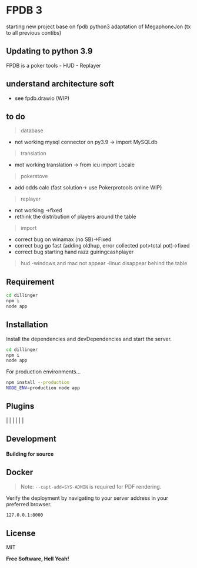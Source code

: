 # FPDB 3
starting new project base on fpdb python3 adaptation of MegaphoneJon (tx to all previous contibs)
## Updating to python 3.9
FPDB is a poker tools - HUD - Replayer

## understand architecture soft

- see fpdb.drawio (WIP)

## to do
>database
- not working mysql connector on py3.9 -> import MySQLdb
>translation
- mot working translation -> from icu import Locale
>pokerstove
- add odds calc (fast solution-> use Pokerprotools online WIP) 
>replayer
- not working ->fixed
- rethink the distribution of players around the table
>import
- correct bug on winamax (no SB)->Fixed
- correct bug go fast (adding oldhup, error collected pot>total pot)->fixed
- correct bug starting  hand razz guiringcashplayer
>hud
-windows and mac not appear
-linuc disappear behind the table


## Requirement
```sh
cd dillinger
npm i
node app
```


## Installation


Install the dependencies and devDependencies and start the server.

```sh
cd dillinger
npm i
node app
```

For production environments...

```sh
npm install --production
NODE_ENV=production node app
```

## Plugins



|  |  |
|  | |


## Development



#### Building for source


## Docker



> Note: `--capt-add=SYS-ADMIN` is required for PDF rendering.

Verify the deployment by navigating to your server address in
your preferred browser.

```sh
127.0.0.1:8000
```

## License

MIT

**Free Software, Hell Yeah!**


